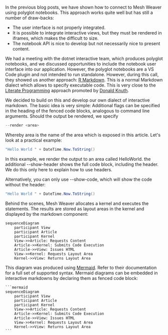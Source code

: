 ﻿---
Title: "Executable Markdown: The Next Generation Development"
Abstract: >
  Executable markdown is the future of software engineering. With the introduction of AI in software engineering, 
  the main job of humans will be to compose different parts and review the quality. Executable markdown facilitates this process
Thumbnail: "images/InteractiveMarkdown.png"
Published: "2025-01-26"
Authors:
  - "Roland Bürgi"
Tags:
  - "Documentation"
  - "Conceptual"
  - "Markdown"
---

In the previous blog posts, we have shown how to connect to Mesh Weaver 
using polyglot notebooks. This approach works quite well but has still 
a number of draw-backs:

- The user interface is not properly integrated.
- It is possible to integrate interactive views, but they must be rendered in iframes, which makes the difficult to size.
- The notebook API is nice to develop but not necessarily nice to present content.

We had a meeting with the dotnet interactive team, which produces polyglot notebooks, and we discussed opportunities to include
the notebook user interface into our application. However, the polyglot notebooks are
a VS Code plugin and not intended to run standalone. However, during
this call, they showed us another approach: [R Markdown](https://rmarkdown.rstudio.com/). This is a
normal Markdown dialect which allows to specify executable code. This is very close to the [Literate Programming](https://en.wikipedia.org/wiki/Literate_programming) approach 
promoted by [Donald Knuth](https://en.wikipedia.org/wiki/Donald_Knuth).

We decided to build on this and develop our own dialect of interactive markdown. The basic idea is very simple: 
Additional flags can be specified in the heading of the fenced code blocks, analogous to command line arguments.
Should the output be rendered, we specify

```csharp
--render <area>
```
Whereby area is the name of the area which is exposed in this article.
Let's look at a practical example:

```csharp --render HelloWorld --show-header
"Hello World " + DateTime.Now.ToString()
```

In this example, we render the output to an area called HelloWorld. the additional --show-header 
shows the full code block, including the header. We do this only here to explain how to use headers.

Alternatively, you can only use --show-code, which will show the code without the header:


```csharp --render HelloWorld2 --show-code
"Hello World " + DateTime.Now.ToString()
```

Behind the scenes, Mesh Weaver allocates a kernel and executes the statements. The results 
are stored as layout areas in the kernel and displayed by the markdown component:

```mermaid
sequenceDiagram
    participant View
    participant Article
    participant Kernel
    View->>Article: Requests Content
    Article->>Kernel: Submits Code Execution
    Article->>View: Issues HTML
    View->>Kernel: Requests Layout Area
    Kernel->>View: Returns Layout Area
```

This diagram was produced using [Mermaid](https://mermaid.js.org/). Refer to their
documentation for a full set of supported syntax. Mermaid diagrams can be embedded in 
interactive markdowns by declaring them as fenced code block:

````
```mermaid
sequenceDiagram
    participant View
    participant Article
    participant Kernel
    View->>Article: Requests Content
    Article->>Kernel: Submits Code Execution
    Article->>View: Issues HTML
    View->>Kernel: Requests Layout Area
    Kernel->>View: Returns Layout Area
```
````